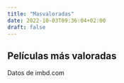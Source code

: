 ```yaml
---
title: "Masvaloradas"
date: 2022-10-03T09:36:04+02:00
draft: false
---
```

## Películas más valoradas
 
Datos de imbd.com
